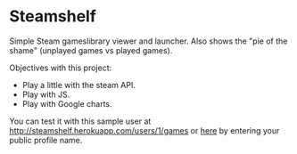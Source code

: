 # Steamshelf

Simple Steam gameslibrary viewer and launcher. Also shows the "pie of the shame" (unplayed games vs played games).

Objectives with this project:

* Play a little with the steam API.
* Play with JS.
* Play with Google charts.


You can test it with this sample user at http://steamshelf.herokuapp.com/users/1/games or [here](http://steamshelf.herokuapp.com/) by entering your public profile name. 
